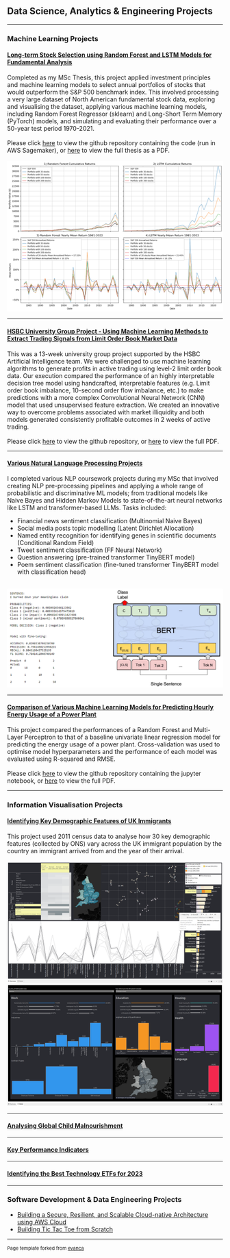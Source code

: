 ## Data Science, Analytics & Engineering Projects

---

### Machine Learning Projects

#### [Long-term Stock Selection using Random Forest and LSTM Models for Fundamental Analysis](https://github.com/mlwynne24/Long-Term-Stock-Selection)

Completed as my MSc Thesis, this project applied investment principles and machine learning models to select annual portfolios of stocks that would outperform the S&P 500 benchmark index. This involved processing a very large dataset of North American fundamental stock data, exploring and visualising the dataset, applying various machine learning models, including Random Forest Regressor (sklearn) and Long-Short Term Memory (PyTorch) models, and simulating and evaluating their performance over a 50-year test period 1970-2021.
<br><br>
Please click [here](https://github.com/mlwynne24/Long-Term-Stock-Selection) to view the github repository containing the code (run in AWS Sagemaker), or [here](/pdf/Long-term%20Stock%20Selection%20using%20Random%20Forest%20and%20LSTM%20Models%20for%20Fundamental%20Analysis.pdf) to view the full thesis as a PDF.
<br><br>
<img src="images/restricted_performance.png?raw=true"/>

---
#### [HSBC University Group Project - Using Machine Learning Methods to Extract Trading Signals from Limit Order Book Market Data](https://github.com/mlwynne24/HSBC-Limit-Order-Book-Data-Project-)

This was a 13-week university group project supported by the HSBC Artificial Intelligence team. We were challenged to use machine learning algorithms to generate profits in active trading using level-2 limit order book data. Our execution compared the performance of an highly interpretable decision tree model using handcrafted, interpretable features (e.g. Limit order book imbalance, 10-second order flow imbalance, etc.) to make predictions with a more complex Convolutional Neural Network (CNN) model that used unsupervised feature extraction. We created an innovative way to overcome problems associated with market illiquidity and both models generated consistently profitable outcomes in 2 weeks of active trading.
<br><br>
Please click [here](https://github.com/mlwynne24/HSBC-Limit-Order-Book-Data-Project-) to view the github repository, or [here](pdf/Extracting%20Trading%20Signals%20from%20Limit%20Order%20Book%20Market%20Data.pdf) to view the full PDF.

---
#### [Various Natural Language Processing Projects](https://github.com/mlwynne24/Various-NLP-Projects/)

I completed various NLP coursework projects during my MSc that involved creating NLP pre-processing pipelines and applying a whole range of probabilistic and discriminative ML models; from traditional models like Naive Bayes and Hidden Markov Models to state-of-the-art neural networks like LSTM and transformer-based LLMs. Tasks included:

 - Financial news sentiment classification (Multinomial Naive Bayes)
 - Social media posts topic modelling (Latent Dirichlet Allocation)
 - Named entity recognition for identifying genes in scientific documents (Conditional Random Field)
 - Tweet sentiment classification (FF Neural Network)
 - Question answering (pre-trained transformer TinyBERT model)
 - Poem sentiment classification (fine-tuned transformer TinyBERT model with classification head)
<br><br>
<img src="images/BERT_sentiment_classifier.png?raw=true"/>

---
#### [Comparison of Various Machine Learning Models for Predicting Hourly Energy Usage of a Power Plant](https://github.com/mlwynne24/Comparing-ML-Model-Performance-on-Regression-Task/)

This project compared the performances of a Random Forest and Multi-Layer Perceptron to that of a baseline univariate linear regression model for predicting the energy usage of a power plant. Cross-validation was used to optimise model hyperparameters and the performance of each model was evaluated using R-squared and RMSE.
<br><br>
Please click [here](https://github.com/mlwynne24/Comparing-ML-Model-Performance-on-Regression-Task/) to view the github repository containing the jupyter notebook, or [here](/pdf/Predicting%20Energy%20Usage%20of%20a%20Power%20Plant.pdf) to view the full PDF.

---

### Information Visualisation Projects

#### [Identifying Key Demographic Features of UK Immigrants](http://example.com/)

This project used 2011 census data to analyse how 30 key demographic features (collected by ONS) vary across the UK immigrant population by the country an immigrant arrived from and the year of their arrival.
<br><br>
<img src="images/immigrant_analysis_1.png?raw=true"/>
<img src="images/Immigrant_analysis_2.png?raw=true"/>

---
#### [Analysing Global Child Malnourishment](http://example.com/)

---
#### [Key Performance Indicators](http://example.com/)

---
#### [Identifying the Best Technology ETFs for 2023](http://example.com/)

---

### Software Development & Data Engineering Projects

- [Building a Secure, Resilient, and Scalable Cloud-native Architecture using AWS Cloud](http://example.com/)
- [Building Tic Tac Toe from Scratch](http://example.com/)

---
<p style="font-size:11px">Page template forked from <a href="https://github.com/evanca/quick-portfolio">evanca</a></p>
<!-- Remove above link if you don't want to attibute -->
